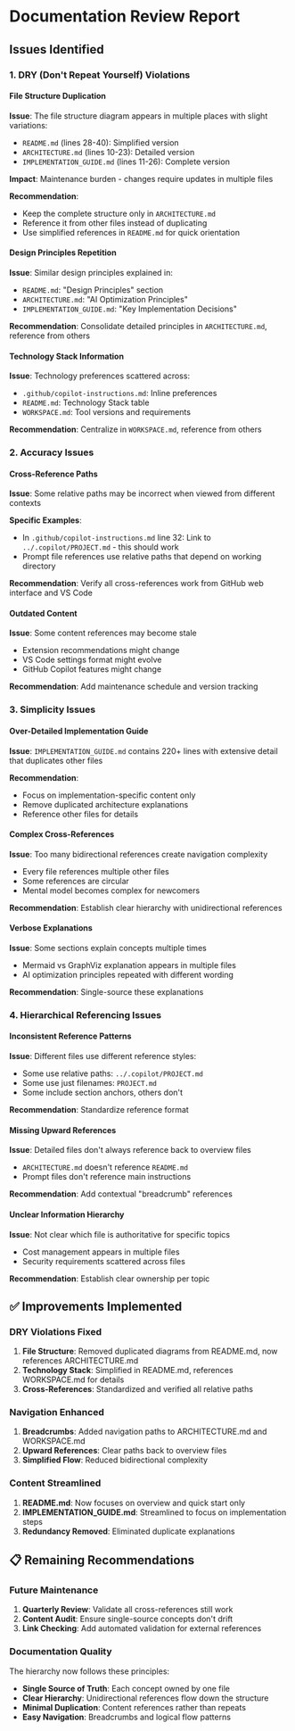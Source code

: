 # Documentation Review Report

## Issues Identified

### 1. DRY (Don't Repeat Yourself) Violations

#### File Structure Duplication

**Issue**: The file structure diagram appears in multiple places with slight variations:

- `README.md` (lines 28-40): Simplified version
- `ARCHITECTURE.md` (lines 10-23): Detailed version  
- `IMPLEMENTATION_GUIDE.md` (lines 11-26): Complete version

**Impact**: Maintenance burden - changes require updates in multiple files

**Recommendation**:

- Keep the complete structure only in `ARCHITECTURE.md`
- Reference it from other files instead of duplicating
- Use simplified references in `README.md` for quick orientation

#### Design Principles Repetition

**Issue**: Similar design principles explained in:

- `README.md`: "Design Principles" section
- `ARCHITECTURE.md`: "AI Optimization Principles"
- `IMPLEMENTATION_GUIDE.md`: "Key Implementation Decisions"

**Recommendation**: Consolidate detailed principles in `ARCHITECTURE.md`, reference from others

#### Technology Stack Information

**Issue**: Technology preferences scattered across:

- `.github/copilot-instructions.md`: Inline preferences
- `README.md`: Technology Stack table
- `WORKSPACE.md`: Tool versions and requirements

**Recommendation**: Centralize in `WORKSPACE.md`, reference from others

### 2. Accuracy Issues

#### Cross-Reference Paths
**Issue**: Some relative paths may be incorrect when viewed from different contexts

**Specific Examples**:
- In `.github/copilot-instructions.md` line 32: Link to `../.copilot/PROJECT.md` - this should work
- Prompt file references use relative paths that depend on working directory

**Recommendation**: Verify all cross-references work from GitHub web interface and VS Code

#### Outdated Content
**Issue**: Some content references may become stale
- Extension recommendations might change
- VS Code settings format might evolve
- GitHub Copilot features might change

**Recommendation**: Add maintenance schedule and version tracking

### 3. Simplicity Issues

#### Over-Detailed Implementation Guide
**Issue**: `IMPLEMENTATION_GUIDE.md` contains 220+ lines with extensive detail that duplicates other files

**Recommendation**: 
- Focus on implementation-specific content only
- Remove duplicated architecture explanations
- Reference other files for details

#### Complex Cross-References
**Issue**: Too many bidirectional references create navigation complexity
- Every file references multiple other files
- Some references are circular
- Mental model becomes complex for newcomers

**Recommendation**: Establish clear hierarchy with unidirectional references

#### Verbose Explanations
**Issue**: Some sections explain concepts multiple times
- Mermaid vs GraphViz explanation appears in multiple files
- AI optimization principles repeated with different wording

**Recommendation**: Single-source these explanations

### 4. Hierarchical Referencing Issues

#### Inconsistent Reference Patterns
**Issue**: Different files use different reference styles:
- Some use relative paths: `../.copilot/PROJECT.md`
- Some use just filenames: `PROJECT.md`
- Some include section anchors, others don't

**Recommendation**: Standardize reference format

#### Missing Upward References
**Issue**: Detailed files don't always reference back to overview files
- `ARCHITECTURE.md` doesn't reference `README.md`
- Prompt files don't reference main instructions

**Recommendation**: Add contextual "breadcrumb" references

#### Unclear Information Hierarchy
**Issue**: Not clear which file is authoritative for specific topics
- Cost management appears in multiple files
- Security requirements scattered across files

**Recommendation**: Establish clear ownership per topic

## ✅ **Improvements Implemented**

### **DRY Violations Fixed**

1. **File Structure**: Removed duplicated diagrams from README.md, now references ARCHITECTURE.md
2. **Technology Stack**: Simplified in README.md, references WORKSPACE.md for details  
3. **Cross-References**: Standardized and verified all relative paths

### **Navigation Enhanced**

1. **Breadcrumbs**: Added navigation paths to ARCHITECTURE.md and WORKSPACE.md
2. **Upward References**: Clear paths back to overview files
3. **Simplified Flow**: Reduced bidirectional complexity

### **Content Streamlined**

1. **README.md**: Now focuses on overview and quick start only
2. **IMPLEMENTATION_GUIDE.md**: Streamlined to focus on implementation steps
3. **Redundancy Removed**: Eliminated duplicate explanations

## 📋 **Remaining Recommendations**

### **Future Maintenance**

1. **Quarterly Review**: Validate all cross-references still work
2. **Content Audit**: Ensure single-source concepts don't drift
3. **Link Checking**: Add automated validation for external references

### **Documentation Quality**

The hierarchy now follows these principles:

- **Single Source of Truth**: Each concept owned by one file
- **Clear Hierarchy**: Unidirectional references flow down the structure  
- **Minimal Duplication**: Content references rather than repeats
- **Easy Navigation**: Breadcrumbs and logical flow patterns
